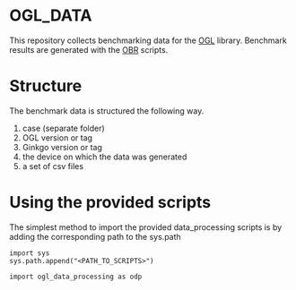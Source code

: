 # OGL_DATA

This repository collects benchmarking data for the [OGL](https://github.com/greole/OGL) library. Benchmark results are generated with the [OBR](https://github.com/greole/OBR) scripts.

# Structure

The benchmark data is structured the following way.

1. case (separate folder)
2. OGL version or tag
3. Ginkgo version or tag
3. the device on which the data was generated
4. a set of csv files

# Using the provided scripts
The simplest method to import the provided data_processing scripts is by adding the corresponding path to the sys.path
~~~
import sys
sys.path.append("<PATH_TO_SCRIPTS>")

import ogl_data_processing as odp
~~~

